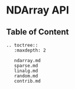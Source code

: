 # NDArray API

## Table of Content

```eval_rst
.. toctree::
   :maxdepth: 2

   ndarray.md
   sparse.md
   linalg.md
   random.md
   contrib.md
```
